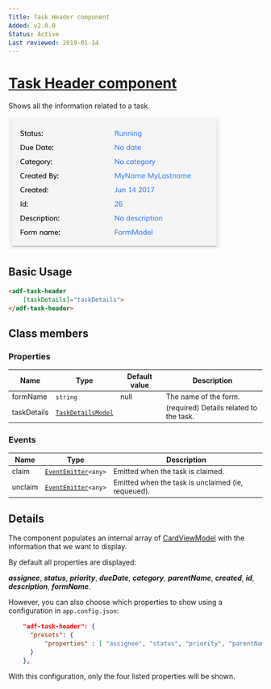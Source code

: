 ```yaml
---
Title: Task Header component
Added: v2.0.0
Status: Active
Last reviewed: 2019-01-14
---
```


# [Task Header component](../../../lib/process-services/task-list/components/task-header.component.ts "Defined in task-header.component.ts")

Shows all the information related to a task.

![adf-task-header](../../docassets/images/adf-task-header.png)

## Basic Usage

```html
<adf-task-header
    [taskDetails]="taskDetails">
</adf-task-header>
```

## Class members

### Properties

| Name | Type | Default value | Description |
| ---- | ---- | ------------- | ----------- |
| formName | `string` | null | The name of the form. |
| taskDetails | [`TaskDetailsModel`](../../../lib/process-services/task-list/models/task-details.model.ts) |  | (required) Details related to the task. |

### Events

| Name | Type | Description |
| ---- | ---- | ----------- |
| claim | [`EventEmitter`](https://angular.io/api/core/EventEmitter)`<any>` | Emitted when the task is claimed. |
| unclaim | [`EventEmitter`](https://angular.io/api/core/EventEmitter)`<any>` | Emitted when the task is unclaimed (ie, requeued). |

## Details

The component populates an internal array of 
[CardViewModel](../../core/components/card-view.component.md) with the information that we want to display.

By default all properties are displayed:

**_assignee_**, **_status_**, **_priority_**, **_dueDate_**, **_category_**, **_parentName_**, **_created_**, **_id_**, **_description_**, **_formName_**. 

However, you can also choose which properties to show using a configuration in `app.config.json`:

```json
    "adf-task-header": {
      "presets": {
          "properties" : [ "assignee", "status", "priority", "parentName"]
      }
    },
```

With this configuration, only the four listed properties will be shown.
